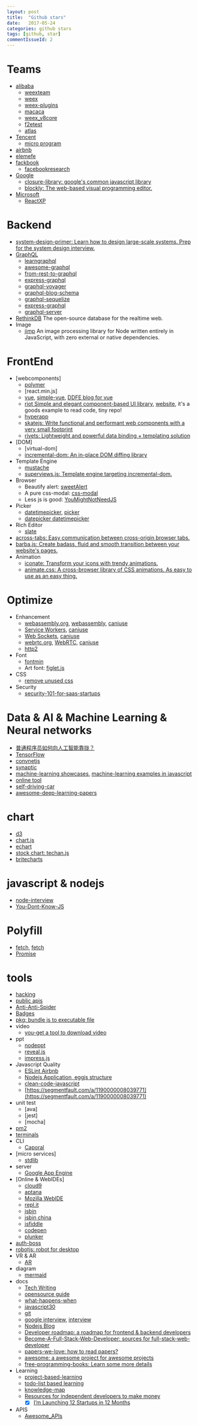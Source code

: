 ```yaml
---
layout: post
title:  "Github stars"
date:   2017-05-24
categories: github stars
tags: [github, star]
commentIssueId: 2
---
```


# Teams
* [alibaba](https://github.com/alibaba)
  * [weexteam](https://github.com/weexteam)
  * [weex](https://weex-project.io/)
  * [weex-plugins](https://github.com/weexteam/weex-plugins)
  * [macaca](https://macacajs.com/getting-started.html)
  * [weex_v8core](https://github.com/alibaba/weex_v8core)
  * [f2etest](https://github.com/alibaba/f2etest)
  * [atlas]()
* [Tencent]()
  * [micro program](https://github.com/opendigg/awesome-github-wechat-weapp)
* [airbnb](https://github.com/airbnb)
* [elemefe](https://github.com/ElemeFE)
* [fackbook](https://github.com/facebook)
  * [facebookresearch](https://github.com/facebookresearch/faiss)
* [Google](https://github.com/google)
  * [closure-library: google's common javascript library](https://github.com/google/closure-library)
  * [blockly: The web-based visual programming editor.](https://github.com/google/blockly)
* [Microsoft](https://github.com/Microsoft)
  * [ReactXP]()

# Backend
* [system-design-primer: Learn how to design large-scale systems. Prep for the system design interview.](https://github.com/donnemartin/system-design-primer)
* [GraphQL](https://github.com/graphql/graphql-js)
  * [learngraphql](https://learngraphql.com/)
  * [awesome-graphql](https://github.com/chentsulin/awesome-graphql)
  * [from-rest-to-graphql](https://0x2a.sh/from-rest-to-graphql-b4e95e94c26b#.wqzowjomw)
  * [express-graphql](https://github.com/graphql/express-graphql)
  * [graphql-voyager](https://github.com/APIs-guru/graphql-voyager)
  * [graphql-blog-schema](https://github.com/kadirahq/graphql-blog-schema)
  * [graphql-sequelize](https://github.com/mickhansen/graphql-sequelize)
  * [express-graphql](https://github.com/graphql/express-graphql)
  * [graphql-server](https://github.com/apollographql/graphql-server)
* [RethinkDB](https://github.com/rethinkdb/rethinkdb) The open-source database for the realtime web.
* Image
  * [jimp](https://github.com/oliver-moran/jimp) An image processing library for Node written entirely in JavaScript, with zero external or native dependencies.

# FrontEnd
* [webcomponents]
  * [polymer](https://github.com/Polymer/polymer)
  * [react.min.js]
  * [vue](), [simple-vue](https://github.com/luobotang/simply-vue), [DDFE blog for vue](https://github.com/DDFE/DDFE-blog)
  * [riot Simple and elegant component-based UI library](https://github.com/riot/riot), [website](http://riotjs.com/), it's a goods example to read code, tiny repo!
  * [hyperapp](https://github.com/hyperapp/hyperapp)
  * [skatejs: Write functional and performant web components with a very small footprint](https://github.com/skatejs/skatejs)
  * [rivets: Lightweight and powerful data binding + templating solution](https://github.com/mikeric/rivets)
* [DOM]
  * [virtual-dom]
  * [incremental-dom: An in-place DOM diffing library](https://github.com/google/incremental-dom)
* Template Engine
  * [mustache]()
  * [superviews.js: Template engine targeting incremental-dom.](https://github.com/davidjamesstone/superviews.js)
* Browser
  * Beautify alert: [sweetAlert](https://github.com/t4t5/sweetalert)
  * A pure css-modal: [css-modal](https://github.com/drublic/css-modal)
  * Less js is good: [YouMightNotNeedJS](https://github.com/una/YouMightNotNeedJS)
* Picker
  * [datetimepicker](https://github.com/chmln/flatpickr), [picker](https://github.com/jawil/blog/issues/10)
  * [datepicker datetimepicker](https://github.com/weui)
* Rich Editor
  * [slate](https://github.com/ianstormtaylor/slate)
* [across-tabs: Easy communication between cross-origin browser tabs.](https://github.com/wingify/across-tabs)
* [barba.js: Create badass, fluid and smooth transition between your website's pages.](https://github.com/luruke/barba.js)
* Animation
  * [iconate: Transform your icons with trendy animations. ](https://bitshadow.github.io/iconate/)
  * [animate.css: A cross-browser library of CSS animations. As easy to use as an easy thing.](https://github.com/daneden/animate.css)

# Optimize
  * Enhancement
    * [webassembly.org](http://webassembly.org/), [webassembly](https://github.com/webassembly/), [caniuse](http://caniuse.com/#search=WebAssembly)
    * [Service Workers](https://developer.mozilla.org/en-US/docs/Web/API/Service_Worker_API),  [caniuse](http://caniuse.com/#search=service%20workers)
    * [Web Sockets](), [caniuse](http://caniuse.com/#search=web%20sockets)
    * [webrtc.org](https://webrtc.org/), [WebRTC](https://developer.mozilla.org/en-US/docs/Glossary/WebRTC), [caniuse](http://caniuse.com/#search=webrtc)
    * [http2](https://http2.akamai.com/demo)
  * Font
    * [fontmin](https://github.com/ecomfe/fontmin)
    * Art font: [figlet.js](https://github.com/patorjk/figlet.js)
  * CSS
    * [remove unused css](https://github.com/giakki/uncss)
  * Security
    * [security-101-for-saas-startups](https://github.com/forter/security-101-for-saas-startups)

# Data & AI & Machine Learning & Neural networks
* [普通程序员如何向人工智能靠拢？](http://www.infoq.com/cn/news/2017/05/ordinary-programmer-approach-art)
* [TensorFlow](https://www.tensorflow.org/)
* [convnetjs](https://github.com/karpathy/convnetjs)
* [synaptic](https://github.com/cazala/synaptic)
* [machine-learning showcases](https://github.com/showcases/machine-learning), [machine-learning examples in javascript](http://tutorialzine.com/2017/04/10-machine-learning-examples-in-javascript/)
* [online tool](http://deepcognition.ai/)
* [self-driving-car](https://github.com/janhuenermann/neurojs/tree/master/examples/cars)
* [awesome-deep-learning-papers](https://github.com/terryum/awesome-deep-learning-papers)

# chart
* [d3](https://github.com/d3/d3)
* [chart.js](https://github.com/chartjs/Chart.js)
* [echart](https://github.com/ecomfe/echarts)
* [stock chart: techan.js](https://github.com/andredumas/techan.js/wiki/Gallery)
* [britecharts](https://github.com/eventbrite/britecharts)

# javascript & nodejs
* [node-interview](https://github.com/ElemeFE/node-interview)
* [You-Dont-Know-JS](https://github.com/getify/You-Dont-Know-JS)

# Polyfill
* [fetch](https://github.com/github/fetch), [fetch](https://github.com/developit/unfetch)
* [Promise](https://github.com/taylorhakes/promise-polyfill)

# tools
* [hacking](https://github.com/Hack-with-Github/Awesome-Hacking)
* [public apis](https://github.com/toddmotto/public-apis)
* [Anti-Anti-Spider](https://github.com/luyishisi/Anti-Anti-Spider)
* [Badges](https://github.com/badges)
* [pkg: bundle js to executable file](https://github.com/zeit/pkg)
* video
  * [you-get a tool to download video](https://github.com/soimort/you-get)
* ppt
  * [nodeppt](https://github.com/ksky521/nodePPT)
  * [reveal.js](https://github.com/hakimel/reveal.js)
  * [impress.js](https://github.com/impress/impress.js)
* Javascript Quality
  * [ESLint Airbnb]()
  * [Nodejs Application, eggjs structure](https://eggjs.org/zh-cn/basics/structure.html)
  * [clean-code-javascript](https://github.com/ryanmcdermott/clean-code-javascript)
  * [https://segmentfault.com/a/1190000008039771](https://segmentfault.com/a/1190000008039771)
* unit test
  * [ava]
  * [jest]
  * [mocha]
* [pm2](https://github.com/Unitech/pm2)
* [terminals](https://github.com/k4m4/terminals-are-sexy)
* CLI
  * [Caporal](https://github.com/mattallty/Caporal.js)
* [micro services]
  * [stdlib](https://github.com/stdlib/lib)
* server
  * [Google App Engine](https://appengine.google.com/)
* [Online & WebIDEs]
  * [cloud9](https://ide.c9.io)
  * [aptana]()
  * [Mozilla WebIDE]()
  * [repl.it](https://repl.it/)
  * [jsbin](http://jsbin.com/)
  * [jsbin china](http://js.jirengu.com)
  * [jsfiddle](https://jsfiddle.net/)
  * [codepen](http://codepen.io/)
  * [plunker](https://plnkr.co)
* [auth-boss](https://github.com/teesloane/Auth-Boss)
* [robotjs: robot for desktop](https://www.npmjs.com/package/robotjs)
* VR & AR
  * [AR](https://github.com/jeromeetienne/AR.js)
* diagram
  * [mermaid](https://github.com/knsv/mermaid)
* docs
  * [Tech Writing](http://www.dozuki.com/Tech_Writing)
  * [opensource guide](https://opensource.guide/)
  * [what-happens-when](https://github.com/skyline75489/what-happens-when-zh_CN)
  * [javascript30](https://github.com/wesbos/JavaScript30)
  * [git](https://github.com/jiangxin/docker-gotgit)
  * [google interview](https://github.com/jwasham/coding-interview-university/blob/master/translations/README-cn.md), [interview](https://github.com/kdn251/interviews)
  * [Nodejs Blog](https://github.com/nswbmw/N-blog)
  * [Developer roadmap: a roadmap for frontend & backend developers](https://github.com/kamranahmedse/developer-roadmap)
  * [Become-A-Full-Stack-Web-Developer: sources for full-stack-web-developer](https://github.com/bmorelli25/Become-A-Full-Stack-Web-Developer)
  * [papers-we-love: how to read papers?](https://github.com/papers-we-love/papers-we-love)
  * [awesome: a awesome project for awesome projects](https://github.com/sindresorhus/awesome)
  * [free-programming-books: Learn some more details](https://github.com/vhf/free-programming-books)
* Learning
  * [project-based-learning](https://github.com/tuvttran/project-based-learning)
  * [todo-list based learning](https://github.com/tastejs/todomvc)
  * [knowledge-map](https://github.com/nikitavoloboev/knowledge-map)
  * [Resources for independent developers to make money](https://github.com/mezod/awesome-indie)
    * [x] [I’m Launching 12 Startups in 12 Months](https://levels.io/12-startups-12-months/)
* APIS
  * [Awesome_APIs](https://github.com/TonnyL/Awesome_APIs/blob/master/Chinese.md)
